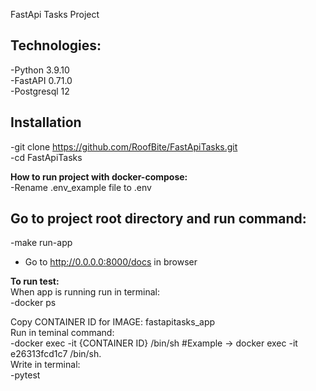FastApi Tasks Project

## Technologies: <br>
-Python 3.9.10 <br>
-FastAPI 0.71.0 <br> 
-Postgresql 12 <br>

## Installation <br>

-git clone https://github.com/RoofBite/FastApiTasks.git <br>
-cd FastApiTasks <br>

**How to run project with docker-compose:<br>**
-Rename .env_example file to .env <br>
## Go to project root directory and run command: <br>
-make run-app <br>
- Go to http://0.0.0.0:8000/docs in browser <br>

**To run test:<br>**
When app is running run in terminal:<br>
-docker ps <br>

Copy CONTAINER ID for IMAGE: fastapitasks_app<br>
Run in teminal command:<br>
-docker exec -it {CONTAINER ID} /bin/sh        #Example -> docker exec -it e26313fcd1c7 /bin/sh. <br>
Write in terminal: <br>
-pytest



